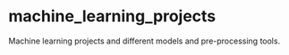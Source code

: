 # machine_learning_projects
Machine learning projects and different models and pre-processing tools.
